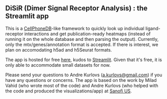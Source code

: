 ## DiSiR (Dimer Signal Receptor Analysis) : the Streamlit app ##

This is a [CellPhoneDB](https://github.com/ventolab/CellphoneDB)-like framework to quickly look up individual ligand-receptor interactions and get publication-ready heatmaps (instead of running it on the whole database and then parsing the output). Currently, only the mtx/genes/annotation format is accepted. If there is interest, we plan on accomodating h5ad and h5Seurat formats.

The app is hosted for free [here](disir-scrna.streamlitapp.com), kudos to [Streamlit](https://streamlit.io/). Given that it's free, it is only able to accommodate small datasets for now.

Please send your questions to Andre Kurlovs (a.kurlovs@gmail.com) if you have any questions or concerns. The app is based on the work by Milad Vahid (who wrote most of the code) and Andre Kurlovs (who helped with the code and produced the visualizations/app) at [Sanofi US](https://www.sanofi.com).
